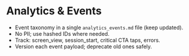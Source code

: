 # Analytics & Events

- Event taxonomy in a single `analytics_events.md` file (keep updated).
- No PII; use hashed IDs where needed.
- Track: screen_view, session_start, critical CTA taps, errors.
- Version each event payload; deprecate old ones safely.
